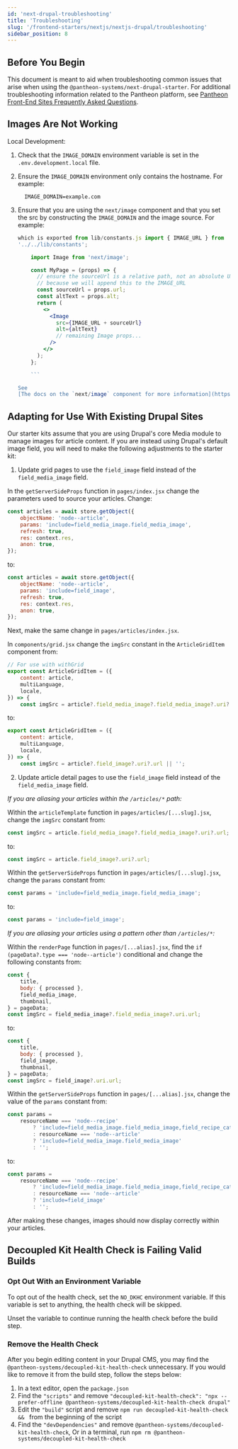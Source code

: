 ```yaml
---
id: 'next-drupal-troubleshooting'
title: 'Troubleshooting'
slug: '/frontend-starters/nextjs/nextjs-drupal/troubleshooting'
sidebar_position: 8
---
```


## Before You Begin

This document is meant to aid when troubleshooting common issues that arise when
using the `@pantheon-systems/next-drupal-starter`. For additional
troubleshooting information related to the Pantheon platform, see
[Pantheon Front-End Sites Frequently Asked Questions](https://pantheon.io/docs/guides/decoupled-sites/faq/).

## Images Are Not Working

Local Development:

1.  Check that the `IMAGE_DOMAIN` environment variable is set in the
    `.env.development.local` file.
1.  Ensure the `IMAGE_DOMAIN` environment only contains the hostname. For
    example:
    ```.env
      IMAGE_DOMAIN=example.com
    ```
1.  Ensure that you are using the `next/image` component and that you set the
    src by constructing the `IMAGE_DOMAIN` and the image source. For example:

    ````jsx // in the starter kit, the IMAGE_URL is available // as a constant
    which is exported from lib/constants.js import { IMAGE_URL } from
    '../../lib/constants';

        import Image from 'next/image';

        const MyPage = (props) => {
          // ensure the sourceUrl is a relative path, not an absolute URL
          // because we will append this to the IMAGE_URL
          const sourceUrl = props.url;
          const altText = props.alt;
          return (
            <>
              <Image
                src={IMAGE_URL + sourceUrl}
                alt={altText}
                // remaining Image props...
              />
            </>
          );
        };

        ```

    See
    [The docs on the `next/image` component for more information](https://nextjs.org/docs/api-reference/next/image#src).
    ````

## Adapting for Use With Existing Drupal Sites

Our starter kits assume that you are using Drupal's core Media module to manage
images for article content. If you are instead using Drupal's default image
field, you will need to make the following adjustments to the starter kit:

1. Update grid pages to use the `field_image` field instead of the
   `field_media_image` field.

In the `getServerSideProps` function in `pages/index.jsx` change the parameters
used to source your articles. Change:

```jsx
const articles = await store.getObject({
	objectName: 'node--article',
	params: 'include=field_media_image.field_media_image',
	refresh: true,
	res: context.res,
	anon: true,
});
```

to:

```jsx
const articles = await store.getObject({
	objectName: 'node--article',
	params: 'include=field_image',
	refresh: true,
	res: context.res,
	anon: true,
});
```

Next, make the same change in `pages/articles/index.jsx`.

In `components/grid.jsx` change the `imgSrc` constant in the `ArticleGridItem`
component from:

```jsx
// For use with withGrid
export const ArticleGridItem = ({
	content: article,
	multiLanguage,
	locale,
}) => {
	const imgSrc = article?.field_media_image?.field_media_image?.uri?.url || '';
```

to:

```jsx
export const ArticleGridItem = ({
	content: article,
	multiLanguage,
	locale,
}) => {
	const imgSrc = article?.field_image?.uri?.url || '';
```

2. Update article detail pages to use the `field_image` field instead of the
   `field_media_image` field.

_If you are aliasing your articles within the `/articles/*` path:_

Within the `articleTemplate` function in `pages/articles/[...slug].jsx`, change
the `imgSrc` constant from:

```jsx
const imgSrc = article.field_media_image?.field_media_image?.uri?.url;
```

to:

```jsx
const imgSrc = article.field_image?.uri?.url;
```

Within the `getServerSideProps` function in `pages/articles/[...slug].jsx`,
change the `params` constant from:

```jsx
const params = 'include=field_media_image.field_media_image';
```

to:

```jsx
const params = 'include=field_image';
```

_If you are aliasing your articles using a pattern other than `/articles/*`:_

Within the `renderPage` function in `pages/[...alias].jsx`, find the
`if (pageData?.type === 'node--article')` conditional and change the following
constants from:

```jsx
const {
	title,
	body: { processed },
	field_media_image,
	thumbnail,
} = pageData;
const imgSrc = field_media_image?.field_media_image?.uri.url;
```

to:

```jsx
const {
	title,
	body: { processed },
	field_image,
	thumbnail,
} = pageData;
const imgSrc = field_image?.uri.url;
```

Within the `getServerSideProps` function in `pages/[...alias].jsx`, change the
value of the `params` constant from:

```jsx
const params =
	resourceName === 'node--recipe'
		? 'include=field_media_image.field_media_image,field_recipe_category'
		: resourceName === 'node--article'
		? 'include=field_media_image.field_media_image'
		: '';
```

to:

```jsx
const params =
	resourceName === 'node--recipe'
		? 'include=field_media_image.field_media_image,field_recipe_category'
		: resourceName === 'node--article'
		? 'include=field_image'
		: '';
```

After making these changes, images should now display correctly within your
articles.

## Decoupled Kit Health Check is Failing Valid Builds

### Opt Out With an Environment Variable

To opt out of the health check, set the `NO_DKHC` environment variable. If this
variable is set to anything, the health check will be skipped.

Unset the variable to continue running the health check before the build step.

### Remove the Health Check

After you begin editing content in your Drupal CMS, you may find the
`@pantheon-systems/decoupled-kit-health-check` unnecessary. If you would like to
remove it from the build step, follow the steps below:

1. In a text editor, open the `package.json`
2. Find the `"scripts"` and remove
   `"decoupled-kit-health-check": "npx --prefer-offline @pantheon-systems/decoupled-kit-health-check drupal"`
3. Edit the `"build"` script and remove `npm run decoupled-kit-health-check && `
   from the beginning of the script
4. Find the `"devDependencies"` and remove
   `@pantheon-systems/decoupled-kit-health-check`, Or in a terminal, run
   `npm rm @pantheon-systems/decoupled-kit-health-check`
